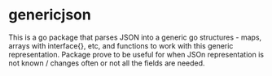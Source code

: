 # genericjson

This is a go package that parses JSON into a generic go structures - maps, arrays with interface{}, etc, and functions to work with this generic representation. 
Package prove to be useful for when JSOn representation is not known / changes often or not all the fields are needed.

